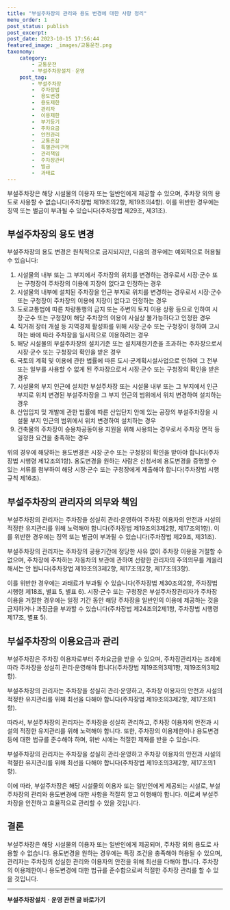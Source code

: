 ```yaml
---
title: "부설주차장의 관리와 용도 변경에 대한 사항 정리"
menu_order: 1
post_status: publish
post_excerpt: 
post_date: 2023-10-15 17:56:44
featured_image: _images/교통운전.png
taxonomy:
    category:
        - 교통운전
        - 부설주차장설치ㆍ운영
    post_tag:
        - 부설주차장
        -  주차장법
        -  용도변경
        -  용도제한
        -  관리자
        -  이용제한
        -  부기등기
        -  주차요금
        -  안전관리
        -  교통혼잡
        -  특별관리구역
        -  관리책임
        -  주차장관리
        -  벌금
        -  과태료
---
```



부설주차장은 해당 시설물의 이용자 또는 일반인에게 제공할 수 있으며, 주차장 외의 용도로 사용할 수 없습니다(주차장법 제19조의2항, 제19조의4항). 이를 위반한 경우에는 징역 또는 벌금이 부과될 수 있습니다(주차장법 제29조, 제31조).

## 부설주차장의 용도 변경

부설주차장의 용도 변경은 원칙적으로 금지되지만, 다음의 경우에는 예외적으로 허용될 수 있습니다:

1. 시설물의 내부 또는 그 부지에서 주차장의 위치를 변경하는 경우로서 시장·군수 또는 구청장이 주차장의 이용에 지장이 없다고 인정하는 경우
2. 시설물의 내부에 설치된 주차장을 인근 부지로 위치를 변경하는 경우로서 시장·군수 또는 구청장이 주차장의 이용에 지장이 없다고 인정하는 경우
3. 도로교통법에 따른 차량통행의 금지 또는 주변의 토지 이용 상황 등으로 인하여 시장·군수 또는 구청장이 해당 주차장의 이용이 사실상 불가능하다고 인정한 경우
4. 직거래 장터 개설 등 지역경제 활성화를 위해 시장·군수 또는 구청장이 정하여 고시하는 바에 따라 주차장을 일시적으로 이용하려는 경우
5. 해당 시설물의 부설주차장의 설치기준 또는 설치제한기준을 초과하는 주차장으로서 시장·군수 또는 구청장의 확인을 받은 경우
6. 국토의 계획 및 이용에 관한 법률에 따른 도시·군계획시설사업으로 인하여 그 전부 또는 일부를 사용할 수 없게 된 주차장으로서 시장·군수 또는 구청장의 확인을 받은 경우
7. 시설물의 부지 인근에 설치한 부설주차장 또는 시설물 내부 또는 그 부지에서 인근 부지로 위치 변경된 부설주차장을 그 부지 인근의 범위에서 위치 변경하여 설치하는 경우
8. 산업입지 및 개발에 관한 법률에 따른 산업단지 안에 있는 공장의 부설주차장을 시설물 부지 인근의 범위에서 위치 변경하여 설치하는 경우
9. 건축물의 주차장이 승용차공동이용 지원을 위해 사용되는 경우로서 주차장 면적 등 일정한 요건을 충족하는 경우

위의 경우에 해당하는 용도변경은 시장·군수 또는 구청장의 확인을 받아야 합니다(주차장법 시행령 제12조의1항). 용도변경을 원하는 사람은 신청서에 용도변경을 증명할 수 있는 서류를 첨부하여 해당 시장·군수 또는 구청장에게 제출해야 합니다(주차장법 시행규칙 제16조).

## 부설주차장의 관리자의 의무와 책임

부설주차장의 관리자는 주차장을 성실히 관리·운영하여 주차장 이용자의 안전과 시설의 적정한 유지관리를 위해 노력해야 합니다(주차장법 제19조의3제2항, 제17조의1항). 이를 위반한 경우에는 징역 또는 벌금이 부과될 수 있습니다(주차장법 제29조, 제31조).

부설주차장의 관리자는 주차장의 공용기간에 정당한 사유 없이 주차장 이용을 거절할 수 없으며, 주차장에 주차하는 자동차의 보관에 관하여 선량한 관리자의 주의의무를 게을리해서는 안 됩니다(주차장법 제19조의3제2항, 제17조의2항, 제17조의3항).

이를 위반한 경우에는 과태료가 부과될 수 있습니다(주차장법 제30조의2항, 주차장법 시행령 제18조, 별표 5, 별표 6). 시장·군수 또는 구청장은 부설주차장관리자가 주차장 이용을 거절한 경우에는 일정 기간 동안 해당 주차장을 일반인의 이용에 제공하는 것을 금지하거나 과징금을 부과할 수 있습니다(주차장법 제24조의2제1항, 주차장법 시행령 제17조, 별표 5).

## 부설주차장의 이용요금과 관리

부설주차장은 주차장 이용자로부터 주차요금을 받을 수 있으며, 주차장관리자는 조례에 따라 주차장을 성실히 관리·운영해야 합니다(주차장법 제19조의3제1항, 제19조의3제2항).

부설주차장의 관리자는 주차장을 성실히 관리·운영하고, 주차장 이용자의 안전과 시설의 적정한 유지관리를 위해 최선을 다해야 합니다(주차장법 제19조의3제2항, 제17조의1항).

따라서, 부설주차장의 관리자는 주차장을 성실히 관리하고, 주차장 이용자의 안전과 시설의 적정한 유지관리를 위해 노력해야 합니다. 또한, 주차장의 이용제한이나 용도변경 등에 대한 법규를 준수해야 하며, 위반 시에는 적절한 제재를 받을 수 있습니다.

부설주차장의 관리자는 주차장을 성실히 관리·운영하고 주차장 이용자의 안전과 시설의 적절한 유지관리를 위해 최선을 다해야 합니다(주차장법 제19조의3제2항, 제17조의1항).

이에 따라, 부설주차장은 해당 시설물의 이용자 또는 일반인에게 제공되는 시설로, 부설주차장의 관리와 용도변경에 대한 사항을 적절히 알고 이행해야 합니다. 이로써 부설주차장을 안전하고 효율적으로 관리할 수 있을 것입니다.

## 결론

부설주차장은 해당 시설물의 이용자 또는 일반인에게 제공되며, 주차장 외의 용도로 사용할 수 없습니다. 용도변경을 원하는 경우에는 특정 조건을 충족해야 허용될 수 있으며, 관리자는 주차장의 성실한 관리와 이용자의 안전을 위해 최선을 다해야 합니다. 주차장의 이용제한이나 용도변경에 대한 법규를 준수함으로써 적절한 주차장 관리를 할 수 있을 것입니다.











<!-- wp:separator -->
<hr class="wp-block-separator has-alpha-channel-opacity"/>
<!-- /wp:separator -->

<!-- wp:group {"backgroundColor":"base","layout":{"type":"constrained"}} -->
<div class="wp-block-group has-base-background-color has-background"><!-- wp:paragraph {"align":"center","fontSize":"large"} -->
<p class="has-text-align-center has-large-font-size"><strong>부설주차장설치ㆍ운영 관련 글 바로가기</strong></p>
<!-- /wp:paragraph -->


<!-- wp:latest-posts
{"categories":[{"id":1837,"count":19,"description":"","link":"https://uknowlaw.com/category/%eb%b6%80%ec%84%a4%ec%a3%bc%ec%b0%a8%ec%9e%a5%ec%84%a4%ec%b9%98%e3%86%8d%ec%9a%b4%ec%98%81/","name":"부설주차장설치ㆍ운영","slug":"부설주차장설치ㆍ운영","taxonomy":"category","parent":0,"meta":[],"_links":{"self":[{"href":"https://uknowlaw.com/wp-json/wp/v2/categories/1837"}],"collection":[{"href":"https://uknowlaw.com/wp-json/wp/v2/categories"}],"about":[{"href":"https://uknowlaw.com/wp-json/wp/v2/taxonomies/category"}],"wp:post_type":[{"href":"https://uknowlaw.com/wp-json/wp/v2/posts?categories=1837"}],"curies":[{"name":"wp","href":"https://api.w.org/{rel}","templated":true}]}}],"postsToShow":100,"excerptLength":28,"postLayout":"grid","columns":2,"featuredImageAlign":"left","featuredImageSizeSlug":"large","fontSize":"medium"} /--></div>
<!-- /wp:group -->